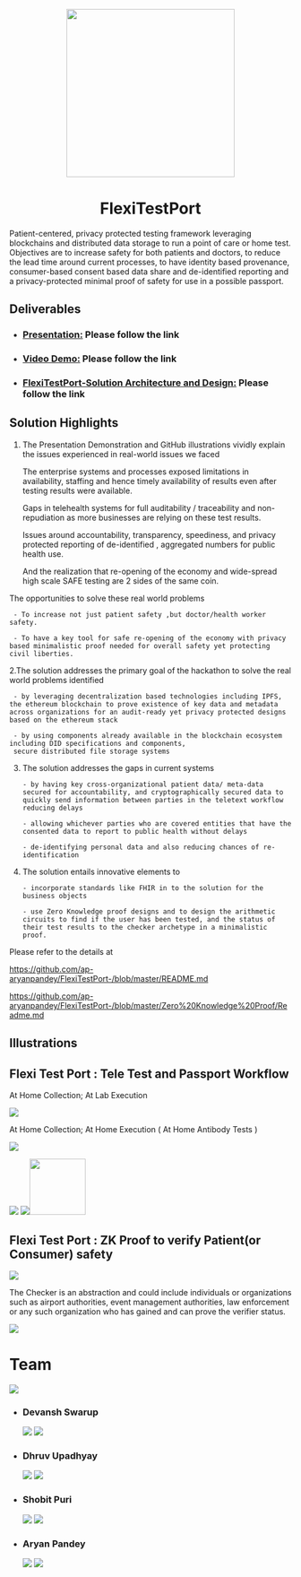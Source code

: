 <p align="center">
  <img width="300"  src="images/FlexiTestPort logo.png">
  <h1 align= "center">FlexiTestPort</h1>
</p>
Patient-centered, privacy protected testing framework leveraging blockchains and distributed data storage to run a point of care or home test. Objectives are to increase safety for both patients and doctors, to reduce the lead time around current processes, to have identity based provenance, consumer-based consent based data share and de-identified reporting and a privacy-protected minimal proof of safety for use in a possible passport.

## Deliverables

* ### [Presentation:](https://www.canva.com/design/DAD--ZVvMDg/6tr7aKTSek-Ovs1qBurYqA/view?utm_content=DAD--ZVvMDg&utm_campaign=designshare&utm_medium=link&utm_source=sharebutton) Please follow the link
* ### [Video Demo:](https://www.youtube.com/watch?v=-kfvbV-x6b8&feature=youtu.be) Please follow the link
* ### [FlexiTestPort-Solution Architecture and Design:](https://drive.google.com/open?id=1DPH1gaQqZRiRtge-0KJgk8j5sv6UTeYB) Please follow the link


## Solution Highlights  


1. The Presentation Demonstration and GitHub illustrations vividly explain the issues experienced in real-world issues we faced

     The enterprise systems and processes exposed limitations in availability, staffing and hence timely availability of
     results even after testing results were available.

     Gaps in telehealth systems for full auditability / traceability and non-repudiation as more businesses are relying on
     these test results.
  
     Issues around accountability, transparency, speediness, and privacy protected reporting of de-identified , aggregated
     numbers for public health use.
  
     And the realization that re-opening of the economy and wide-spread high scale SAFE testing are 2 sides of the same coin.

 The opportunities to solve these real world problems
    
     - To increase not just patient safety ,but doctor/health worker safety.

     - To have a key tool for safe re-opening of the economy with privacy based minimalistic proof needed for overall safety yet protecting civil liberties.

2.The solution addresses the primary goal of the hackathon to solve the real world problems identified 

     - by leveraging decentralization based technologies including IPFS, the ethereum blockchain to prove existence of key data and metadata across organizations for an audit-ready yet privacy protected designs based on the ethereum stack 

     - by using components already available in the blockchain ecosystem including DID specifications and components, 
     secure distributed file storage systems

3. The solution addresses the gaps in current systems

       - by having key cross-organizational patient data/ meta-data secured for accountability, and cryptographically secured data to quickly send information between parties in the teletext workflow reducing delays

       - allowing whichever parties who are covered entities that have the consented data to report to public health without delays
    
       - de-identifying personal data and also reducing chances of re-identification 

4. The solution entails innovative elements to 

       - incorporate standards like FHIR in to the solution for the business objects

       - use Zero Knowledge proof designs and to design the arithmetic circuits to find if the user has been tested, and the status of their test results to the checker archetype in a minimalistic proof.

Please refer to the details at 

https://github.com/ap-aryanpandey/FlexiTestPort-/blob/master/README.md

https://github.com/ap-aryanpandey/FlexiTestPort-/blob/master/Zero%20Knowledge%20Proof/Readme.md

## Illustrations


## Flexi Test Port : Tele Test and Passport Workflow

At Home Collection; At Lab Execution

<img src="images/Patient-Doctor.png">

At Home Collection; At Home Execution ( At Home Antibody Tests )

<img src="images/how_it_works.png">

<img src="Zero Knowledge Proof/images/ipfs.png"> <img src="Zero Knowledge Proof/images/json.png"><img src="Zero Knowledge Proof/images/fire.png" width="100">



## Flexi Test Port :  ZK Proof to verify Patient(or Consumer) safety
 
 <img src="Zero Knowledge Proof/images/covid.png">

The Checker is an abstraction and could include individuals or organizations such as  airport authorities, event management authorities, law enforcement or any such organization who has gained and can prove the verifier status.

<img src="Zero Knowledge Proof/images/zkpIMP.PNG">



# Team
<img src="images/FlexiTestPort.png">

 * ### Devansh Swarup 
   [<img src="images/linkedin.png">](https://in.linkedin.com/in/devansh-swarup-85436554)     [<img src="images/github.png">](https://github.com/devansh2712)
 * ### Dhruv Upadhyay
   [<img src="images/linkedin.png">](https://www.linkedin.com/in/intmanear/)     [<img src="images/github.png">](https://github.com/IntManear)
 * ### Shobit Puri 
   [<img src="images/linkedin.png">](https://www.linkedin.com/in/shobit-puri-3b30bb18b/)     [<img src="images/github.png">](https://github.com/ScarletSpidey)
* ### Aryan Pandey 
   [<img src="images/linkedin.png">](https://www.linkedin.com/in/aryan-pandey/)     [<img src="images/github.png">](https://github.com/ap-aryanpandey)


